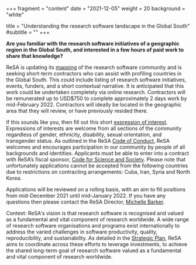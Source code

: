 +++
fragment = "content"
date = "2021-12-05"
weight = 20
background = "white"

title = "Understanding the research software landscape in the Global South"
#subtitle = ""
+++


**Are you familiar with the research software initiatives of a geographic region in the Global South, and interested in a few hours of paid work to share that knowledge?**

ReSA is updating its [mapping](https://zenodo.org/record/3699950) of the research software community and is seeking short-term contractors who can assist with profiling countries in the Global South. This could include listing of research software initiatives, events, funders, and a short contextual narrative. It is anticipated that this work could be undertaken completely via online research. Contractors will be remunerated up to USD$750 to complete approximately 2 days work by mid-February 2022. Contractors will ideally be located in the geographic area that they will review, or have previously resided there. 

If this sounds like you, then fill out this short [expression of interest](https://airtable.com/shrh1QhvV5REOfiIl). Expressions of interests are welcome from all sections of the community regardless of gender, ethnicity, disability, sexual orientation, and transgender status. As outlined in the ReSA [Code of Conduct](https://www.researchsoft.org/code-of-conduct/), ReSA welcomes and encourages participation in our community by people of all backgrounds and identities. Applicants must be able to enter into a contract with ReSA’s fiscal sponsor, [Code for Science and Society](https://codeforscience.org/). Please note that unfortunately applications cannot be accepted from the following countries due to restrictions on contracting arrangements: Cuba, Iran, Syria and North Korea.

Applications will be reviewed on a rolling basis, with an aim to fill positions from mid-December 2021 until mid-January 2022. If you have any questions then please contact the ReSA Director, [Michelle Barker](mailto:info@researchsoft.org).

Context: ReSA's vision is that research software is recognised and valued as a fundamental and vital component of research worldwide. A wide range of research software organisations and programs exist internationally to address the varied challenges in software productivity, quality, reproducibility, and sustainability. As detailed in the [Strategic Plan](https://www.researchsoft.org/documents/Strategic_Plan_2021-23.pdf), ReSA aims to coordinate across these efforts to leverage investments, to achieve the shared long-term goal of research software valued as a fundamental and vital component of research worldwide.

